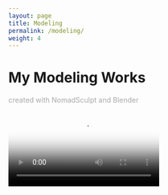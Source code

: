 ```yaml
---
layout: page
title: Modeling
permalink: /modeling/
weight: 4
---
```


# My Modeling Works
<p style="color:DarkGrey">
created with NomadSculpt and Blender
</p>

<video id="video" controls="" preload="none" poster="封面">
      <source id="avi" src="https://streamable.com/gqy4pl" type="video/avi">
</videos>